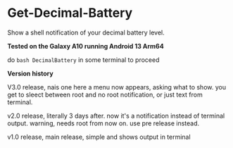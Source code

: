 # Get-Decimal-Battery
Show a shell notification of your decimal battery level.

**Tested on the Galaxy A10 running Android 13 Arm64**

do `bash DecimalBattery` in some terminal to proceed

**Version history**

V3.0 release, nais one here
a menu now appears, asking what to show.
you get to sleect between root and no root notification,
or just text from terminal.

v2.0 release, literally 3 days after.
now it's a notification instead of terminal output.
warning, needs root from now on. use pre release instead.

v1.0 release, main release, simple and shows output in terminal
